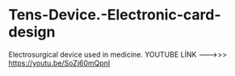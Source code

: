 # Tens-Device.-Electronic-card-design
 Electrosurgical device used in medicine.
 YOUTUBE LİNK --->>> https://youtu.be/SoZj60mQpnI

